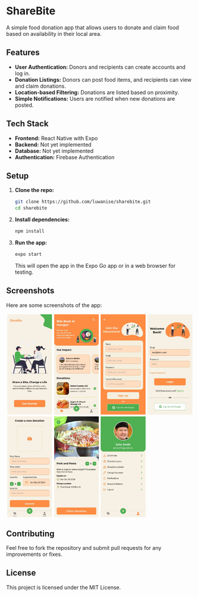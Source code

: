 # ShareBite

A simple food donation app that allows users to donate and claim food based on availability in their local area.

## Features

- **User Authentication:** Donors and recipients can create accounts and log in.
- **Donation Listings:** Donors can post food items, and recipients can view and claim donations.
- **Location-based Filtering:** Donations are listed based on proximity.
- **Simple Notifications:** Users are notified when new donations are posted.

## Tech Stack

- **Frontend:** React Native with Expo
- **Backend:** Not yet implemented
- **Database:** Not yet implemented
- **Authentication:** Firebase Authentication

## Setup

1. **Clone the repo:**

   ```bash
   git clone https://github.com/luwanise/sharebite.git
   cd sharebite
   ```

2. **Install dependencies:**

   ```bash
   npm install
   ```

3. **Run the app:**

   ```bash
   expo start
   ```

   This will open the app in the Expo Go app or in a web browser for testing.

## Screenshots

Here are some screenshots of the app:

<div style="display: flex; flex-wrap: wrap;">
  <img src="screenshots/welcome.jpg" alt="Welcome Screen" style="width: 24%; margin: 0.5%;" />
  <img src="screenshots/home.jpg" alt="Login Screen" style="width: 24%; margin: 0.5%;" />
  <img src="screenshots/sign-up.jpg" alt="Signup Screen" style="width: 24%; margin: 0.5%;" />
  <img src="screenshots/login.jpg" alt="Home Screen" style="width: 24%; margin: 0.5%;" />
  <img src="screenshots/new-donation.jpg" alt="New Donation Screen" style="width: 24%; margin: 0.5%;" />
  <img src="screenshots/donation-details.jpg" alt="Claim Donation" style="width: 24%; margin: 0.5%;" />
  <img src="screenshots/profile.jpg" alt="Profile Screen" style="width: 24%; margin: 0.5%;" />
</div>

## Contributing

Feel free to fork the repository and submit pull requests for any improvements or fixes.

## License

This project is licensed under the MIT License.